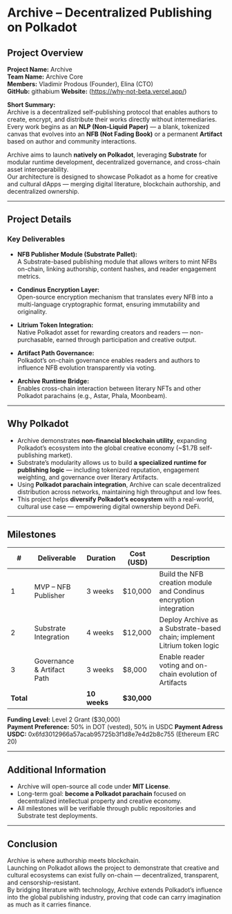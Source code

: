 # Archive – Decentralized Publishing on Polkadot

## Project Overview

**Project Name:** Archive  
**Team Name:** Archive Core  
**Members:** Vladimir Prodous (Founder), Elina (CTO)  
**GitHub:** githabium 
**Website:** (https://why-not-beta.vercel.app/)

**Short Summary:**  
Archive is a decentralized self-publishing protocol that enables authors to create, encrypt, and distribute their works directly without intermediaries. Every work begins as an **NLP (Non-Liquid Paper)** — a blank, tokenized canvas that evolves into an **NFB (Not Fading Book)** or a permanent **Artifact** based on author and community interactions.  

Archive aims to launch **natively on Polkadot**, leveraging **Substrate** for modular runtime development, decentralized governance, and cross-chain asset interoperability.  
Our architecture is designed to showcase Polkadot as a home for creative and cultural dApps — merging digital literature, blockchain authorship, and decentralized ownership.

---

## Project Details

### Key Deliverables
- **NFB Publisher Module (Substrate Pallet):**  
  A Substrate-based publishing module that allows writers to mint NFBs on-chain, linking authorship, content hashes, and reader engagement metrics.

- **Condinus Encryption Layer:**  
  Open-source encryption mechanism that translates every NFB into a multi-language cryptographic format, ensuring immutability and originality.

- **Litrium Token Integration:**  
  Native Polkadot asset for rewarding creators and readers — non-purchasable, earned through participation and creative output.

- **Artifact Path Governance:**  
  Polkadot’s on-chain governance enables readers and authors to influence NFB evolution transparently via voting.

- **Archive Runtime Bridge:**  
  Enables cross-chain interaction between literary NFTs and other Polkadot parachains (e.g., Astar, Phala, Moonbeam).

---

## Why Polkadot

- Archive demonstrates **non-financial blockchain utility**, expanding Polkadot’s ecosystem into the global creative economy (~$1.7B self-publishing market).  
- Substrate’s modularity allows us to build **a specialized runtime for publishing logic** — including tokenized reputation, engagement weighting, and governance over literary Artifacts.  
- Using **Polkadot parachain integration**, Archive can scale decentralized distribution across networks, maintaining high throughput and low fees.  
- This project helps **diversify Polkadot’s ecosystem** with a real-world, cultural use case — empowering digital ownership beyond DeFi.

---

## Milestones

| # | Deliverable | Duration | Cost (USD) | Description |
|---|--------------|-----------|-------------|--------------|
| 1 | MVP – NFB Publisher | 3 weeks | $10,000 | Build the NFB creation module and Condinus encryption integration |
| 2 | Substrate Integration | 4 weeks | $12,000 | Deploy Archive as a Substrate-based chain; implement Litrium token logic |
| 3 | Governance & Artifact Path | 3 weeks | $8,000 | Enable reader voting and on-chain evolution of Artifacts |
| **Total** |  | **10 weeks** | **$30,000** |  |

**Funding Level:** Level 2 Grant ($30,000)  
**Payment Preference:** 50% in DOT (vested), 50% in USDC
**Payment Adress USDC:** 0x6fd3012966a57acab95725b3f1d8e7e4d2b8c755 (Ethereum ERC 20)

---

## Additional Information

- Archive will open-source all code under **MIT License**.  
- Long-term goal: **become a Polkadot parachain** focused on decentralized intellectual property and creative economy.  
- All milestones will be verifiable through public repositories and Substrate test deployments.

---

## Conclusion

Archive is where authorship meets blockchain.  
Launching on Polkadot allows the project to demonstrate that creative and cultural ecosystems can exist fully on-chain — decentralized, transparent, and censorship-resistant.  
By bridging literature with technology, Archive extends Polkadot’s influence into the global publishing industry, proving that code can carry imagination as much as it carries finance.
